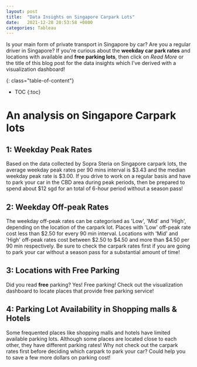 ```yaml
---
layout: post
title:  "Data Insights on Singapore Carpark Lots"
date:   2021-12-28 20:53:58 +0800
categories: Tableau
---
```


Is your main form of private transport in Singapore by car? Are you a regular driver in Singapore? If you're curious about the **weekday car park rates** and locations with available and **free parking lots**, then click on *Read More* or the title of this blog post for the data insights which I've derived with a visualization dashboard!

{: class="table-of-content"}
* TOC
{:toc}

# An analysis on Singapore Carpark lots

## 1: Weekday Peak Rates
Based on the data collected by Sopra Steria on Singapore carpark lots, the average weekday peak rates per 90 mins interval is $3.43 and the median weekday peak rate is $3.00. If you drive to work on a regular basis and have to park your car in the CBD area during peak periods, then be prepared to spend about $12 sgd for an total of 6-hour period without a season pass!  

## 2: Weekday Off-peak Rates
The weekday off-peak rates can be categorised as 'Low', 'Mid' and 'High', depending on the location of the carpark lot. Places with 'Low' off-peak rate cost less than $2.50 for every 90 min interval. Locations with 'Mid' and 'High' off-peak rates cost between $2.50 to $4.50 and more than $4.50 per 90 min respectively. Be sure to check the carpark rates first if you are going to park your car without a season pass for a substantial amount of time! 

## 3: Locations with Free Parking
Did you read **free** parking? Yes! Free parking! Check out the visualization dashboard to locate places that provide free parking service! 

## 4: Parking Lot Availability in Shopping malls & Hotels
Some frequented places like shopping malls and hotels have limited available parking lots. Although some places are located close to each other, they have different parking rates! Why not check out the carpark rates first before deciding which carpark to park your car? Could help you to save a few more dollars on parking cost!

<div class='tableauPlaceholder' id='viz1640696079063' style='position: relative'><object class='tableauViz'  style='display:none;'><param name='host_url' value='https%3A%2F%2Fpublic.tableau.com%2F' /> <param name='embed_code_version' value='3' /> <param name='site_root' value='' /><param name='name' value='SingaporeCarparkLotAnalysis&#47;SingaporeCarParkAnalysis' /><param name='tabs' value='no' /><param name='toolbar' value='yes' /><param name='animate_transition' value='yes' /><param name='display_static_image' value='yes' /><param name='display_spinner' value='yes' /><param name='display_overlay' value='yes' /><param name='display_count' value='yes' /><param name='language' value='en-US' /></object></div>                <script type='text/javascript'>                    var divElement = document.getElementById('viz1640696079063');                    var vizElement = divElement.getElementsByTagName('object')[0];                    vizElement.style.width='1209px';vizElement.style.height='1017px';                    var scriptElement = document.createElement('script');                    scriptElement.src = 'https://public.tableau.com/javascripts/api/viz_v1.js';                    vizElement.parentNode.insertBefore(scriptElement, vizElement);                </script>
